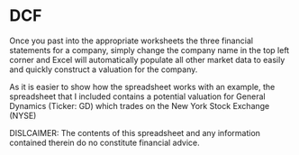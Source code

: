# DCF

Once you past into the appropriate worksheets the three financial statements for a company, simply change the company name in the top left corner and Excel will automatically populate all other market data to easily and quickly construct a valuation for the company.

As it is easier to show how the spreadsheet works with an example, the spreadsheet that I included contains a potential valuation for General Dynamics (Ticker: GD) which trades on the New York Stock Exchange (NYSE)

DISLCAIMER: The contents of this spreadsheet and any information contained therein do no constitute financial advice.

